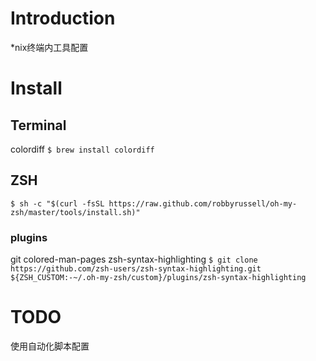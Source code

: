 # Introduction
\*nix终端内工具配置

# Install

## Terminal
colordiff
`$ brew install colordiff`

## ZSH
`$ sh -c "$(curl -fsSL https://raw.github.com/robbyrussell/oh-my-zsh/master/tools/install.sh)"`
### plugins
git
colored-man-pages
zsh-syntax-highlighting
`$ git clone https://github.com/zsh-users/zsh-syntax-highlighting.git ${ZSH_CUSTOM:-~/.oh-my-zsh/custom}/plugins/zsh-syntax-highlighting`

# TODO
使用自动化脚本配置
